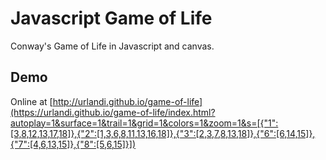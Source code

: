 # Javascript Game of Life
Conway's Game of Life in Javascript and canvas.

## Demo
Online at [http://urlandi.github.io/game-of-life](https://urlandi.github.io/game-of-life/index.html?autoplay=1&surface=1&trail=1&grid=1&colors=1&zoom=1&s=[{"1":[3,8,12,13,17,18]},{"2":[1,3,6,8,11,13,16,18]},{"3":[2,3,7,8,13,18]},{"6":[6,14,15]},{"7":[4,6,13,15]},{"8":[5,6,15]}])